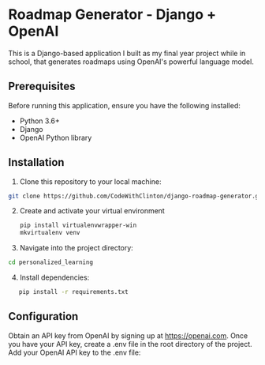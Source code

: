 # Roadmap Generator - Django + OpenAI

This is a Django-based application I built as my final year project while in school, that generates roadmaps using OpenAI's powerful language model.

## Prerequisites

Before running this application, ensure you have the following installed:

- Python 3.6+
- Django
- OpenAI Python library

## Installation

1. Clone this repository to your local machine:

```bash
git clone https://github.com/CodeWithClinton/django-roadmap-generator.git
```

2. Create and activate your virtual environment
   ```bash
   pip install virtualenvwrapper-win
   mkvirtualenv venv
   ```
   
3. Navigate into the project directory:
```bash
cd personalized_learning
```

4. Install dependencies:
```bash
   pip install -r requirements.txt
```

## Configuration
Obtain an API key from OpenAI by signing up at https://openai.com.
Once you have your API key, create a .env file in the root directory of the project.
Add your OpenAI API key to the .env file:
   


